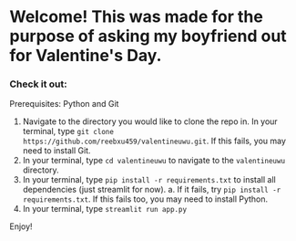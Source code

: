 # Welcome! This was made for the purpose of asking my boyfriend out for Valentine's Day.

### Check it out:
Prerequisites: Python and Git
1. Navigate to the directory you would like to clone the repo in. In your terminal, type ```git clone https://github.com/reebxu459/valentineuwu.git```. If this fails, you may need to install Git.
2. In your terminal, type ```cd valentineuwu``` to navigate to the ```valentineuwu``` directory.
3. In your terminal, type ```pip install -r requirements.txt``` to install all dependencies (just streamlit for now).
   a. If it fails, try ```pip install -r requirements.txt```. If this fails too, you may need to install Python.
5. In your terminal, type ```streamlit run app.py```

Enjoy!
